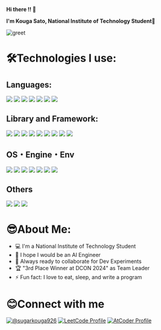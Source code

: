 **Hi there !! 👋**

**I'm Kouga Sato, National Institute of Technology Student💪**

![greet](https://github.com/user-attachments/assets/21094cb7-a04b-45ec-b9b8-b555b6c98d18)

# 🛠️Technologies I use:
## Languages:
<img src="https://img.shields.io/badge/-HTML5-333.svg?logo=html5&style=flat"></img>
<img src="https://img.shields.io/badge/-CSS3-1572B6.svg?logo=css3&style=flat"></img>
<img src="https://img.shields.io/badge/Javascript-276DC3.svg?logo=javascript&style=flat"></img>
<img src="https://img.shields.io/badge/-Python-F9DC3E.svg?logo=python&style=flat"></img>
<img src="https://img.shields.io/badge/-C-00599C.svg?logo=c&style=flat"></img>
<img src="https://img.shields.io/badge/-C++-blue?logo=cplusplus&style=flat"></img>
<img src="https://img.shields.io/badge/C%23-blueviolet&style=flat"></img>

## Library and Framework:
<img src="https://img.shields.io/badge/-React-555.svg?logo=react&style=flat"></img>
<img src="https://img.shields.io/badge/node.js-339933?style=for-the-badge&logo=Node.js&style=flat&logoColor=white"></img>
<img src="https://img.shields.io/badge/TensorFlow-FF3F06?style=for-the-badge&logo=tensorflow&&style=flat&logoColor=white"></img>
<img src="https://img.shields.io/badge/tensorflow-keras-orange&style=flat"></img>
<img src="https://img.shields.io/badge/-pandas-%23150458.svg?logo=pandas&style=flat"></img>
<img src="https://img.shields.io/badge/Numpy-777BB4?style=for-the-badge&logo=numpy&style=flatlogoColor=white"></img>
<img src="https://img.shields.io/badge/-Matplotlib-000000?style=flat&logo=python"></img>
<img src="https://img.shields.io/badge/sqlite-%2307405e.svg?logo=sqlite&style=flat"></img>
<img src="https://img.shields.io/badge/-MySQL-000000.svg?logo=mysql&style=flat"></img>

## OS・Engine・Env
<img src="https://img.shields.io/badge/-Linux-6C6694.svg?logo=linux&style=flat"></img>
<img src="https://img.shields.io/badge/-Ubuntu-6F52B5.svg?logo=ubuntu&style=flat"></img>
<img src="https://img.shields.io/badge/-Windows-0078D6.svg?logo=windows&style=flat"></img>
<img src="https://img.shields.io/badge/-Raspberry%20Pi-C51A4A.svg?logo=raspberry-pi&style=flat"></img>
<img src="https://img.shields.io/badge/Arduino-00878F?logo=arduino&logoColor=fff&style=flat"></img>
<img src="https://img.shields.io/badge/-Unity-%23444444?logo=Unity&style=flat"></img>
<img src="https://img.shields.io/badge/-Docker-EEE.svg?logo=docker&style=flat"></img>

## Others
<img src="https://img.shields.io/badge/git%20-%23F05033.svg?&style=flat&logo=git&logoColor=white"/></img>
<img src="https://img.shields.io/badge/-Github-181717.svg?logo=github&style=flat"></img>
<img src="https://img.shields.io/badge/-Gitlab-E24329.svg?logo=gitlab&style=flat&logoColor=white"></img>

# 😎About Me:
- 💻 I'm a National Institute of Technology Student
- 💪 I hope I would be an AI Engineer
- 🚀 Always ready to collaborate for Dev Experiments
- 🏆 "3rd Place Winner at DCON 2024" as Team Leader
- ⚡ Fun fact: I love to eat, sleep, and write a program

# 😊Connect with me
[![@sugarkouga926](https://img.shields.io/twitter/url?label=@sugarkouga926&style=social&url=https%3A%2F%2Ftwitter.com)](https://x.com/sugarkouga926)
[![LeetCode Profile](https://img.shields.io/badge/LeetCode-000000?style=flat&logo=LeetCode&logoColor=)](https://leetcode.com/u/Kouga926/)
[![AtCoder Profile](https://img.shields.io/badge/AtCoder-@SKouga-red?style=flat)](https://atcoder.jp/users/SKouga?contestType=algo)





